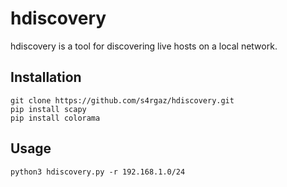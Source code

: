 # hdiscovery

hdiscovery is a tool for discovering live hosts on a local network.

## Installation

```
git clone https://github.com/s4rgaz/hdiscovery.git
pip install scapy
pip install colorama
```

## Usage

```
python3 hdiscovery.py -r 192.168.1.0/24
```
